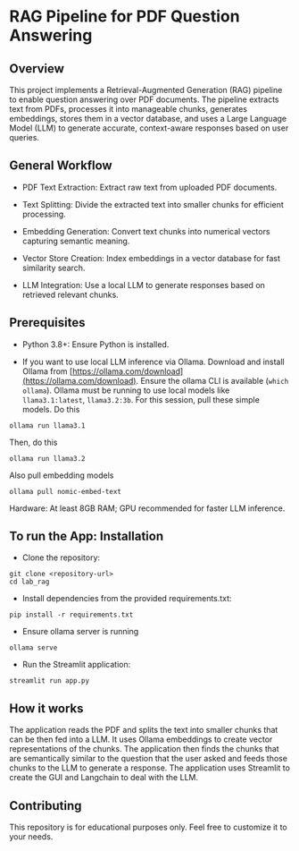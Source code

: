 # RAG Pipeline for PDF Question Answering


## Overview

This project implements a Retrieval-Augmented Generation (RAG) pipeline to enable question answering over PDF documents. The pipeline extracts text from PDFs, processes it into manageable chunks, generates embeddings, stores them in a vector database, and uses a Large Language Model (LLM) to generate accurate, context-aware responses based on user queries.



## General Workflow

- PDF Text Extraction: Extract raw text from uploaded PDF documents.

- Text Splitting: Divide the extracted text into smaller chunks for efficient processing.

- Embedding Generation: Convert text chunks into numerical vectors capturing semantic meaning.

- Vector Store Creation: Index embeddings in a vector database for fast similarity search.

- LLM Integration: Use a local LLM to generate responses based on retrieved relevant chunks.


## Prerequisites

- Python 3.8+: Ensure Python is installed.

-  If you want to use local LLM inference via Ollama. Download and install Ollama from [https://ollama.com/download](https://ollama.com/download). Ensure the ollama CLI is available (`which ollama`). Ollama must be running to use local models like `llama3.1:latest`, `llama3.2:3b`. For this session, pull these simple models. Do this 

```
ollama run llama3.1
```
Then, do this 

```
ollama run llama3.2
```
Also pull embedding models

```
ollama pull nomic-embed-text
```

Hardware: At least 8GB RAM; GPU recommended for faster LLM inference.



## To run the App: Installation

- Clone the repository:
```
git clone <repository-url>
cd lab_rag
```
- Install dependencies from the provided requirements.txt:

```
pip install -r requirements.txt
```

- Ensure ollama server is running
```
ollama serve
```

- Run the Streamlit application:


```
streamlit run app.py
```


##  How it works

The application reads the PDF and splits the text into smaller chunks that can be then fed into a LLM. It uses Ollama embeddings to create vector representations of the chunks. The application then finds the chunks that are semantically similar to the question that the user asked and feeds those chunks to the LLM to generate a response. The application uses Streamlit to create the GUI and Langchain to deal with the LLM.


## Contributing

This repository is for educational purposes only. Feel free to customize it to your needs.



